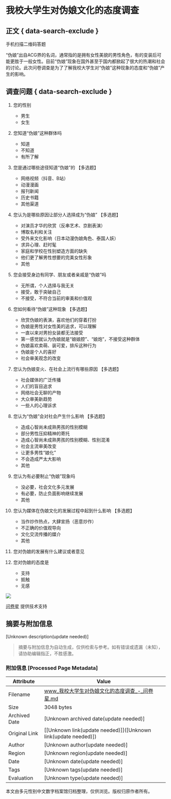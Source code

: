 # 我校大学生对伪娘文化的态度调查

## 正文 { data-search-exclude }


手机扫描二维码答题

“伪娘”出自ACG界的名词，通常指的是拥有女性美貌的男性角色，有的变装后可能更胜于一般女性。目前“伪娘”现象在国外甚至于国内都掀起了很大的热潮和社会的讨论。此次问卷调查是为了了解我校大学生对“伪娘”这种现象的态度和“伪娘”产生的影响。

## 调查问题 { data-search-exclude }

1. 您的性别
   - 男生
   - 女生

2. 您知道“伪娘”这种群体吗
   - 知道
   - 不知道
   - 有所了解

3. 您是通过哪些途径知道“伪娘”的 【多选题】
   - 网络视频（抖音、B站）
   - 动漫漫画
   - 报刊新闻
   - 历史书籍
   - 其他渠道

4. 您认为是哪些原因让部分人选择成为“伪娘” 【多选题】
   - 对演员才华的欣赏（反串艺术、京剧表演）
   - 博取名利和关注
   - 受外来文化影响（日本动漫伪娘角色、泰国人妖）
   - 求异心理、赶时髦
   - 家庭和学校在性别塑造方面的缺失
   - 他们更了解男性想要的完美女性形象
   - 其他

5. 您会接受身边有同学、朋友或者亲戚是“伪娘”吗
   - 无所谓，个人选择与我无关
   - 接受，敢于突破自己
   - 不接受，不符合当前的审美和价值观

6. 您如何看待“伪娘”这种现象 【多选题】
   - 欣赏伪娘的表演，喜欢他们的穿着打扮
   - 伪娘是男性对女性美的追求，可以理解
   - 一直以来对男扮女装都无法接受
   - 第一感觉就认为伪娘就是“娘娘腔”、“娘炮”，不接受这种群体
   - 伪娘喜欢卖萌、装可爱，排斥这种行为
   - 伪娘是个人的喜好
   - 社会审美观念的改变

7. 您认为伪娘变火、在社会上流行有哪些原因 【多选题】
   - 社会媒体的广泛传播
   - 人们的盲目追求
   - 网络社会无聊的产物
   - 大众审美新趋势
   - 一些人的心理诉求

8. 您认为“伪娘”会对社会产生什么影响 【多选题】
   - 造成心智尚未成熟男孩的性别模糊
   - 部分男性压抑精神的寄托
   - 造成心智尚未成熟男孩的性别模糊、性别混淆
   - 社会主流审美改变
   - 让更多男性“娘化”
   - 不会造成严太大影响
   - 其他

9. 您认为有必要制止“伪娘”现象吗
   - 没必要，社会文化多元发展
   - 有必要，防止负面影响继续发展
   - 其他

10. 您认为媒体在伪娘文化的发展过程中起到什么影响 【多选题】
    - 当作炒作热点，大肆宣扬（恶意炒作）
    - 不正确的价值观导向
    - 文化交流传播的媒介
    - 其他

11. 您对伪娘的发展有什么建议或者意见

12. 您对伪娘的态度是
    - 支持
    - 抵触
    - 无感

![](//image.wjx.cn/layer/theme/default/loading-1.gif)

[问卷星](https://www.wjx.cn/ "问卷星_不止问卷调查/在线考试") 提供技术支持
<!-- tcd_original_link https://www.wjx.cn/vj/hG4c5Us.aspx -->


## 摘要与附加信息

<!-- tcd_abstract -->
[Unknown description(update needed)]
<!-- tcd_abstract_end -->

> 摘要与附加信息为自动生成，仅供检索与参考。如有错误或遗漏（未知），请协助编辑指正，不胜感激。

### 附加信息 [Processed Page Metadata]

| Attribute       | Value                                  |
|-----------------|----------------------------------------|
| Filename        | www_我校大学生对伪娘文化的态度调查_-_问卷星.md                             |
| Size            | 3048 bytes                           |
| Archived Date   | [Unknown archived date(update needed)]                             |
| Original Link   | [[Unknown link(update needed)]]([Unknown link(update needed)])                       |
| Author          | [Unknown author(update needed)]                               |
| Region          | [Unknown region(update needed)]                               |
| Date            | [Unknown date(update needed)]                                 |
| Tags            | [Unknown tags(update needed)]                                 |
| Evaluation            | [Unknown type(update needed)]                                 |
<!-- tcd_table_end -->

本文由多元性别中文数字档案馆归档整理，仅供浏览。版权归原作者所有。
